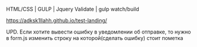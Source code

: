 HTML/CSS | GULP | Jquery Validate | 
gulp watch/build

https://adksk1llahh.github.io/test-landing/

UPD. Если хотите вывести ошибку в уведомлении об отправке, то нужно в form.js изменить строку на которой(сделать ошибку) стоит пометка
